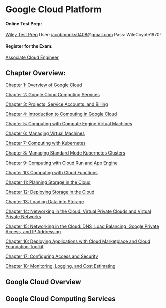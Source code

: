 # Google Cloud Platform

#### Online Test Prep:
[Wiley Test Prep](https://app.efficientlearning.com/pv5/v8/5/app/google/871446googleclceacesg2e.html?#welcome)
User: jacobmonks0408@gmail.com
Pass: WileCoyote1970!

#### Register for the Exam:
[Associate Cloud Engineer](https://cloud.google.com/learn/certification/guides/cloud-engineer)

## Chapter Overview:
[Chapter 1: Overview of Google Cloud](#google-cloud-overview)

[Chapter 2: Google Cloud Computing Services](#google-cloud-computing-services)

[Chapter 3: Projects, Service Accounts, and Billing](./Projects_Service_Accounts_Billing.md)

[Chapter 4: Introduction to Computing in Google Cloud](./Computing_Google_Cloud.md)

[Chapter 5: Computing with Compute Engine Virtual Machines](./Computing_Google_Cloud.md#compute-engine-virtual-machines)

[Chapter 6: Managing Virtual Machines](./Computing_Google_Cloud.md#managing-virtual-machines)

[Chapter 7: Computing with Kubernetes](./Kubernetes.md)

[Chapter 8: Managing Standard Mode Kubernetes Clusters](./Kubernetes.md#standard-mode-clusters)

[Chapter 9: Computing with Cloud Run and App Engine](./Cloud_Run_App_Engine.md)

[Chapter 10: Computing with Cloud Functions](./Cloud_Functions.md)

[Chapter 11: Planning Storage in the Cloud](./Cloud_Storage.md)

[Chapter 12: Deploying Storage in the Cloud](./Cloud_Storage.md#deploying-storage)

[Chapter 13: Loading Data into Storage](./Cloud_Storage.md#loading-into-storage)

[Chapter 14: Networking in the Cloud: Virtual Private Clouds and Virtual Private Networks](./Networking.md)

[Chapter 15: Networking in the Cloud: DNS, Load Balancing, Google Private Access, and IP Addressing](./Networking.md#dns)

[Chapter 16: Deploying Applications with Cloud Marketplace and Cloud Foundation Toolkit]()

[Chapter 17: Configuring Access and Security](./Access_Security.md)

[Chapter 18: Monitoring, Logging, and Cost Estimating](./Monitoring_Logging_Cost_Estimating.md)

## Google Cloud Overview

## Google Cloud Computing Services
